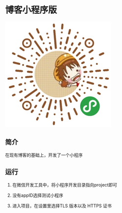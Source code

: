 # 博客小程序版

![](./doc/images/wechat-mini-program.jpg)


## 简介

在现有博客的基础上，开发了一个小程序

## 运行

1. 在微信开发工具中，将小程序开发目录指向project即可

2. 没有appID选择测试小程序

3. 进入项目，在设置里选择TLS 版本以及 HTTPS 证书

